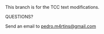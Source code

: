 ﻿This branch is for the TCC text modifications.

QUESTIONS?

Send an email to pedro.m4rtins@gmail.com